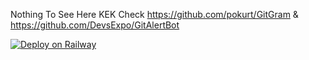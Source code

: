 Nothing To See Here KEK
Check https://github.com/pokurt/GitGram & https://github.com/DevsExpo/GitAlertBot

[![Deploy on Railway](https://railway.app/button.svg)](https://railway.app/new/template/U6h165?referralCode=zekx)
